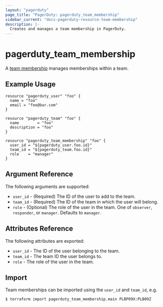 ```yaml
---
layout: "pagerduty"
page_title: "PagerDuty: pagerduty_team_membership"
sidebar_current: "docs-pagerduty-resource-team-membership"
description: |-
  Creates and manages a team membership in PagerDuty.
---
```


# pagerduty_team_membership

A [team membership](https://v2.developer.pagerduty.com/v2/page/api-reference#!/Teams/put_teams_id_users_user_id) manages memberships within a team.

## Example Usage

```hcl
resource "pagerduty_user" "foo" {
  name = "foo"
  email = "foo@bar.com"
}

resource "pagerduty_team" "foo" {
  name        = "foo"
  description = "foo"
}

resource "pagerduty_team_membership" "foo" {
  user_id = "${pagerduty_user.foo.id}"
  team_id = "${pagerduty_team.foo.id}"
  role    = "manager"
}
```

## Argument Reference

The following arguments are supported:

  * `user_id` - (Required) The ID of the user to add to the team.
  * `team_id` - (Required) The ID of the team in which the user will belong.
  * `role`    - (Optional) The role of the user in the team. One of `observer`, `responder`, or `manager`. Defaults to `manager`.

## Attributes Reference

The following attributes are exported:

  * `user_id` - The ID of the user belonging to the team.
  * `team_id` - The team ID the user belongs to.
  * `role`    - The role of the user in the team.


## Import

Team memberships can be imported using the `user_id` and `team_id`, e.g.

```
$ terraform import pagerduty_team_membership.main PLBP09X:PLB09Z
```
